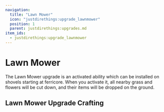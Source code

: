 ```yaml
---
navigation:
  title: "Lawn Mower"
  icon: "justdirethings:upgrade_lawnmower"
  position: 1
  parent: justdirethings:upgrades.md
item_ids:
  - justdirethings:upgrade_lawnmower
---
```


# Lawn Mower

The Lawn Mower upgrade is an activated ability which can be installed on shovels starting at ferricore. When you activate it, all nearby grass and flowers will be cut down, and their items will be dropped on the ground.

## Lawn Mower Upgrade Crafting



<Recipe id="justdirethings:upgrade_lawnmower" />

